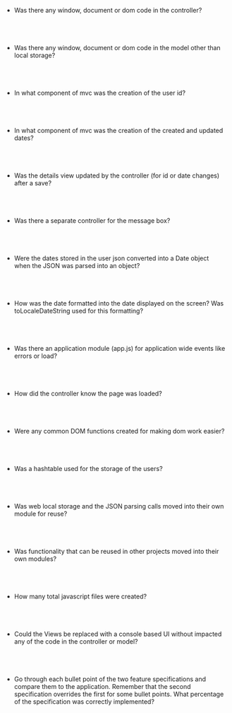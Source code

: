 
* Was there any window, document or dom code in the controller?<br><br><br><br><br>
* Was there any window, document or dom code in the model other than local storage?<br><br><br><br><br>
* In what component of mvc was the creation of the user id?<br><br><br><br><br>
* In what component of mvc was the creation of the created and updated dates?<br><br><br><br><br>
* Was the details view updated by the controller (for id or date changes) after a save?<br><br><br><br><br>
* Was there a separate controller for the message box?<br><br><br><br><br>
* Were the dates stored in the user json converted into a Date object when the JSON was parsed into an object?<br><br><br><br><br>
* How was the date formatted into the date displayed on the screen? Was toLocaleDateString used for this formatting?<br><br><br><br><br>
* Was there an application module (app.js) for application wide events like errors or load?<br><br><br><br><br>
* How did the controller know the page was loaded?<br><br><br><br><br>
* Were any common DOM functions created for making dom work easier?<br><br><br><br><br>
* Was a hashtable used for the storage of the users?<br><br><br><br><br>
* Was web local storage and the JSON parsing calls moved into their own module for reuse?<br><br><br><br><br>
* Was functionality that can be reused in other projects moved into their own modules?<br><br><br><br><br>
* How many total javascript files were created?<br><br><br><br><br>
* Could the Views be replaced with a console based UI without impacted any of the code in the controller or model?<br><br><br><br><br>
* Go through each bullet point of the two feature specifications and compare them to the application.
  Remember that the second specification overrides the first for some bullet points.
  What percentage of the specification was correctly implemented?<br><br><br><br><br>